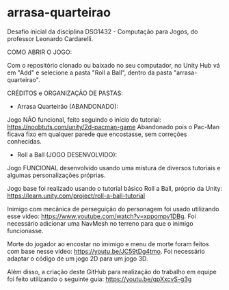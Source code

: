 # arrasa-quarteirao
Desafio inicial da disciplina DSG1432 - Computação para Jogos, do professor Leonardo Cardarelli.

COMO ABRIR O JOGO:

Com o repositório clonado ou baixado no seu computador, no Unity Hub vá em "Add" e selecione a pasta "Roll a Ball", dentro da pasta "arrasa-quarteirao".


CRÉDITOS e ORGANIZAÇÃO DE PASTAS:

- Arrasa Quarteirão (ABANDONADO):

Jogo NÃO funcional, feito seguindo o início do tutorial: https://noobtuts.com/unity/2d-pacman-game
Abandonado pois o Pac-Man ficava fixo em qualquer parede que encostasse, sem correções conhecidas.


- Roll a Ball (JOGO DESENVOLVIDO): 

Jogo FUNCIONAL desenvolvido usando uma mistura de diversos tutoriais e algumas personalizações próprias.

Jogo base foi realizado usando o tutorial básico Roll a Ball, próprio da Unity: https://learn.unity.com/project/roll-a-ball-tutorial

Inimigo com mecânica de perseguição do personagem foi usado utilizando esse vídeo: https://www.youtube.com/watch?v=xppompv1DBg. Foi necessário adicionar uma NavMesh no terreno para que o inimigo funcionasse.

Morte do jogador ao encostar no imimigo e menu de morte foram feitos com base nesse vídeo: https://youtu.be/JC59tDg4tmo. Foi necessário adaptar o código de um jogo 2D para um jogo 3D.


Além disso, a criação deste GitHub para realização do trabalho em equipe foi feito utilizando o seguinte guia: https://youtu.be/qpXxcvS-g3g
